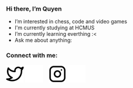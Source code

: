 ### Hi there, I’m Quyen
- I’m interested in chess, code and video games
- I'm currently studying at HCMUS
- I’m currently learning everthing :<
- Ask me about anything: 

### Connect with me:

[![website](./img/twitter-light.svg)](https://twitter.com/shnriscat#gh-light-mode-only)
[![website](./img/twitter-dark.svg)](https://twitter.com/shnriscat#gh-dark-mode-only)
&nbsp;&nbsp;
[![website](./img/instagram-light.svg)](https://instagram.com/shnriscat#gh-light-mode-only)
[![website](./img/instagram-dark.svg)](https://instagram.com/shnriscat#gh-dark-mode-only)

[twitter]: https://twitter.com/shnriscat
[instagram]: https://instagram.com/shnriscat
